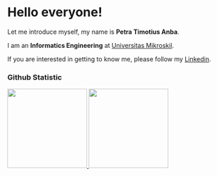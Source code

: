 # Hello everyone! 

Let me introduce myself, my name is **Petra Timotius Anba**.<br>

I am an **Informatics Engineering** at [Universitas Mikroskil](https://mikroskil.ac.id/).<br>

If you are interested in getting to know me, please follow my [Linkedin](https://www.linkedin.com/in/petratimotiusanba/).

### Github Statistic
<p align="left">
<a href="https://github.com/petradvl">
  <img height="180em" src="https://github-readme-stats-eight-theta.vercel.app/api?username=petradvl&show_icons=true&theme=algolia&include_all_commits=true&count_private=true"/>
  <img height="180em" src="https://github-readme-stats-eight-theta.vercel.app/api/top-langs/?username=petradvl&layout=compact&layout=compact&theme=algolia"/>
</a>
</p>
